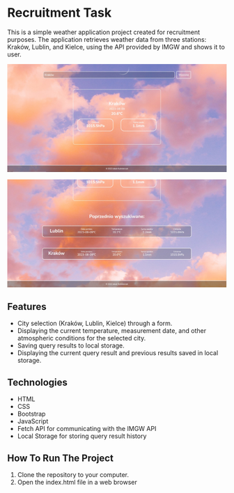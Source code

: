 
# Recruitment Task

This is a simple weather application project created for recruitment purposes. The application retrieves weather data from three stations: Kraków, Lublin, and Kielce, using the API provided by IMGW and shows it to user.

![Preview image 1](./preview/preview1.jpg)

![Preview image 2](./preview/preview2.jpg)


## Features

- City selection (Kraków, Lublin, Kielce) through a form.
- Displaying the current temperature, measurement date, and other atmospheric conditions for the selected city.
- Saving query results to local storage.
- Displaying the current query result and previous results saved in local storage.


## Technologies

- HTML
- CSS
- Bootstrap
- JavaScript
- Fetch API for communicating with the IMGW API
- Local Storage for storing query result history


## How To Run The Project

1. Clone the repository to your computer.
1. Open the index.html file in a web browser



